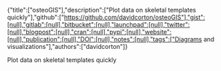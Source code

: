 {"title":["osteoGIS"],"description":["Plot data on skeletal templates quickly"],"github":["https://github.com/davidcorton/osteoGIS"],"gist":[null],"gitlab":[null],"bitbucket":[null],"launchpad":[null],"twitter":[null],"blogpost":[null],"cran":[null],"pypi":[null],"website":[null],"publication":[null],"DOI":[null],"notes":[null],"tags":["Diagrams and visualizations"],"authors":["davidcorton"]}

Plot data on skeletal templates quickly